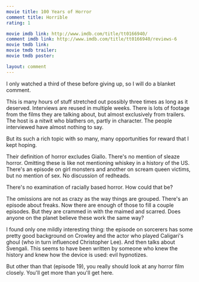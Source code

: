 ```yaml
---
movie title: 100 Years of Horror
comment title: Horrible
rating: 1

movie imdb link: http://www.imdb.com/title/tt0166940/
comment imdb link: http://www.imdb.com/title/tt0166940/reviews-6
movie tmdb link: 
movie tmdb trailer: 
movie tmdb poster: 

layout: comment
---
```


I only watched a third of these before giving up, so I will do a blanket comment.

This is many hours of stuff stretched out possibly three times as long as it deserved. Interviews are reused in multiple weeks. There is lots of footage from the films they are talking about, but almost exclusively from trailers. The host is a nitwit who blathers on, partly in character. The people interviewed have almost nothing to say.

But its such a rich topic with so many, many opportunities for reward that I kept hoping.

Their definition of horror excludes Giallo. There's no mention of sleaze horror. Omitting these is like not mentioning whiskey in a history of the US. There's an episode on girl monsters and another on scream queen victims, but no mention of sex. No discussion of redheads.

There's no examination of racially based horror. How could that be?

The omissions are not as crazy as the way things are grouped. There's an episode about freaks. Now there are enough of those to fill a couple episodes. But they are crammed in with the maimed and scarred. Does anyone on the planet believe these work the same way?

I found only one mildly interesting thing: the episode on sorcerers has some pretty good background on Crowley and the actor who played Caligari's ghoul (who in turn influenced Christopher Lee). And then talks about Svengali. This seems to have been written by someone who knew the history and knew how the device is used: evil hypnotizes.

But other than that (episode 19), you really should look at any horror film closely. You'll get more than you'll get here.